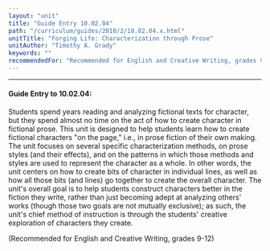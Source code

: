 ```yaml
---
layout: "unit"
title: "Guide Entry 10.02.04"
path: "/curriculum/guides/2010/2/10.02.04.x.html"
unitTitle: "Forging Life: Characterization through Prose"
unitAuthor: "Timothy A. Grady"
keywords: ""
recommendedFor: "Recommended for English and Creative Writing, grades 9-12"
---
```

<body>
<hr/>
<h4>
Guide Entry to 10.02.04:
</h4>
<p>
Students spend years reading and analyzing fictional texts for character, but they spend almost no time on the act of how to create character in fictional prose.  This unit is designed to help students learn how to create fictional characters "on the page," i.e., in prose fiction of their own making.  The unit focuses on several specific characterization methods, on prose styles (and their effects), and on the patterns in which those methods and styles are used to represent the character as a whole.  In other words, the unit centers on how to create bits of character in individual lines, as well as how all those bits (and lines) go together to create the overall character.   The unit's overall goal is to help students construct characters better in the fiction they write, rather than just becoming adept at analyzing others' works (though those two goals are not mutually exclusive); as such, the unit's chief method of instruction is through the students' creative exploration of characters they create.
</p>
<p>
(Recommended for English and Creative Writing, grades 9-12)
</p>
</body>